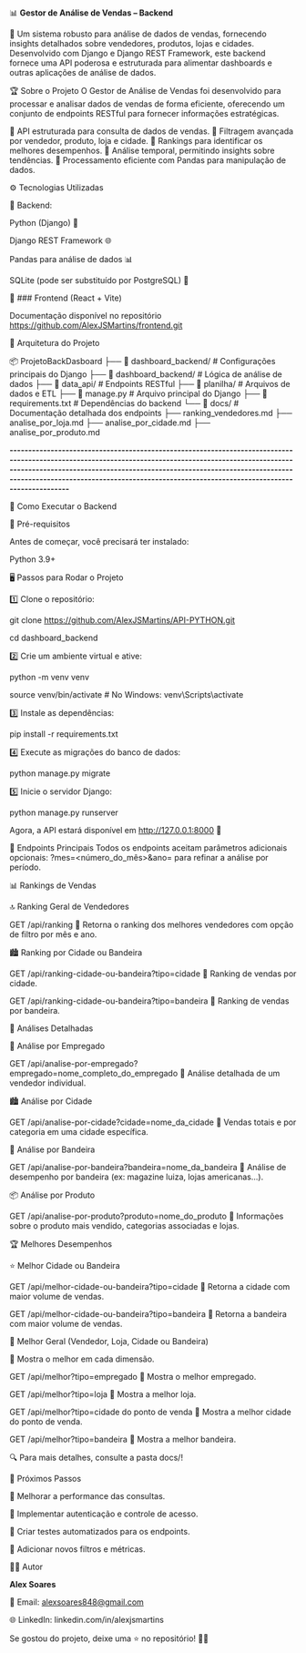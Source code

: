📊 **Gestor de Análise de Vendas – Backend**


🚀 Um sistema robusto para análise de dados de vendas, fornecendo insights detalhados sobre vendedores, produtos, lojas e cidades. Desenvolvido com Django e Django REST Framework, este backend fornece uma API poderosa e estruturada para alimentar dashboards e outras aplicações de análise de dados.


🏆 Sobre o Projeto
O Gestor de Análise de Vendas foi desenvolvido para processar e analisar dados de vendas de forma eficiente, oferecendo um conjunto de endpoints RESTful para fornecer informações estratégicas.

🔹 API estruturada para consulta de dados de vendas.
🔹 Filtragem avançada por vendedor, produto, loja e cidade.
🔹 Rankings para identificar os melhores desempenhos.
🔹 Análise temporal, permitindo insights sobre tendências.
🔹 Processamento eficiente com Pandas para manipulação de dados.

⚙️ Tecnologias Utilizadas

📌 Backend:

Python (Django) 🐍

Django REST Framework 🌐

Pandas para análise de dados 📊

SQLite (pode ser substituído por PostgreSQL) 💾

📌 ### Frontend (React + Vite) 

Documentação disponível no repositório https://github.com/AlexJSMartins/frontend.git


📂 Arquitetura do Projeto

📦 ProjetoBackDasboard
├── 📂 dashboard_backend/        # Configurações principais do Django
├── 📂 dashboard_backend/        # Lógica de análise de dados
├── 📂 data_api/                 # Endpoints RESTful
├── 📂 planilha/                 # Arquivos de dados e ETL
├── 📄 manage.py                 # Arquivo principal do Django
├── 📄 requirements.txt          # Dependências do backend
└── 📂 docs/                     # Documentação detalhada dos endpoints
    ├── ranking_vendedores.md
    ├── analise_por_loja.md
    ├── analise_por_cidade.md
    ├── analise_por_produto.md

**--------------------------------------------------------------------------------------------------------------------------------------------------------------------------------------------------------------------------------------------------------------------------------------------------------------------------------**


🚀 Como Executar o Backend

🔧 Pré-requisitos

Antes de começar, você precisará ter instalado:

Python 3.9+

🖥 Passos para Rodar o Projeto

1️⃣ Clone o repositório:

git clone https://github.com/AlexJSMartins/API-PYTHON.git

cd dashboard_backend

2️⃣ Crie um ambiente virtual e ative:

python -m venv venv

source venv/bin/activate  # No Windows: venv\Scripts\activate

3️⃣ Instale as dependências:

pip install -r requirements.txt

4️⃣ Execute as migrações do banco de dados:

python manage.py migrate

5️⃣ Inicie o servidor Django:

python manage.py runserver

Agora, a API estará disponível em http://127.0.0.1:8000 🚀

🔗 Endpoints Principais
Todos os endpoints aceitam parâmetros adicionais opcionais:
?mes=<número_do_mês>&ano=<ano> para refinar a análise por período.

📊 Rankings de Vendas

🔝 Ranking Geral de Vendedores

GET /api/ranking          📌 Retorna o ranking dos melhores vendedores com opção de filtro por mês e ano.



🏙 Ranking por Cidade ou Bandeira

GET /api/ranking-cidade-ou-bandeira?tipo=cidade        📌 Ranking de vendas por cidade.

GET /api/ranking-cidade-ou-bandeira?tipo=bandeira       📌 Ranking de vendas por bandeira.



🏪 Análises Detalhadas

🧍 Análise por Empregado

GET /api/analise-por-empregado?empregado=nome_completo_do_empregado     📌 Análise detalhada de um vendedor individual.




🏙 Análise por Cidade

GET /api/analise-por-cidade?cidade=nome_da_cidade         📌 Vendas totais e por categoria em uma cidade específica.



🏬 Análise por Bandeira

GET /api/analise-por-bandeira?bandeira=nome_da_bandeira        📌 Análise de desempenho por bandeira (ex: magazine luiza, lojas americanas...).



📦 Análise por Produto

GET /api/analise-por-produto?produto=nome_do_produto        📌 Informações sobre o produto mais vendido, categorias associadas e lojas.



🏆 Melhores Desempenhos


⭐ Melhor Cidade ou Bandeira

GET /api/melhor-cidade-ou-bandeira?tipo=cidade        📌 Retorna a cidade com maior volume de vendas.

GET /api/melhor-cidade-ou-bandeira?tipo=bandeira      📌 Retorna a bandeira com maior volume de vendas.



🥇 Melhor Geral (Vendedor, Loja, Cidade ou Bandeira)

📌 Mostra o melhor em cada dimensão.

GET /api/melhor?tipo=empregado    📌 Mostra o melhor empregado.

GET /api/melhor?tipo=loja        📌 Mostra a melhor loja.

GET /api/melhor?tipo=cidade do ponto de venda       📌 Mostra a melhor cidade do ponto de venda.

GET /api/melhor?tipo=bandeira            📌 Mostra a melhor bandeira.



🔍 Para mais detalhes, consulte a pasta docs/!


📌 Próximos Passos

🔹 Melhorar a performance das consultas.

🔹 Implementar autenticação e controle de acesso.

🔹 Criar testes automatizados para os endpoints.

🔹 Adicionar novos filtros e métricas.


👨‍💻 Autor

**Alex Soares**

📧 Email: alexsoares848@gmail.com

🌐 LinkedIn: linkedin.com/in/alexjsmartins

Se gostou do projeto, deixe uma ⭐ no repositório! 🚀🔥
